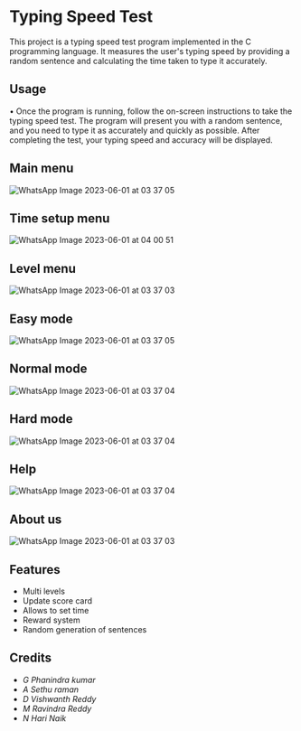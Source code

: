 # Typing Speed Test

This project is a typing speed test program implemented in the C programming language. It measures the user's typing speed by providing a random sentence and calculating the time taken to type it accurately.

## Usage

•	Once the program is running, follow the on-screen instructions to take the typing speed test. The program will present you with a random sentence, and you need to type it as accurately and quickly as possible. After completing the test, your typing speed and accuracy will be displayed.





## Main menu

![WhatsApp Image 2023-06-01 at 03 37 05](https://github.com/Sethuraman-18/typing-speed-test-pds/assets/135098633/53e89ee5-67af-4a02-8702-8e7e8af030eb)


## Time setup menu

![WhatsApp Image 2023-06-01 at 04 00 51](https://github.com/Sethuraman-18/typing-speed-test-pds/assets/135098633/1e46a8fa-bd34-4bb7-bc99-6940090228a0)


## Level menu

![WhatsApp Image 2023-06-01 at 03 37 03](https://github.com/Sethuraman-18/typing-speed-test-pds/assets/135098633/47cacec0-7c61-4c6e-9dd7-6e2b6b9faa9b)


## Easy mode

![WhatsApp Image 2023-06-01 at 03 37 05](https://github.com/Sethuraman-18/typing-speed-test-pds/assets/135098633/1b48953d-c5ef-4e86-b5f6-e62becafd956)


## Normal mode

![WhatsApp Image 2023-06-01 at 03 37 04](https://github.com/Sethuraman-18/typing-speed-test-pds/assets/135098633/b69b01fe-e03a-4865-b9a2-a122dcd3d4b5)


## Hard mode

![WhatsApp Image 2023-06-01 at 03 37 04](https://github.com/Sethuraman-18/typing-speed-test-pds/assets/135098633/186b9164-5747-48c7-a660-ab11b2f4f995)


## Help

![WhatsApp Image 2023-06-01 at 03 37 04](https://github.com/Sethuraman-18/typing-speed-test-pds/assets/135098633/0f3a388d-1c00-47f2-b154-68952d1a88c0)


## About us

![WhatsApp Image 2023-06-01 at 03 37 03](https://github.com/Sethuraman-18/typing-speed-test-pds/assets/135098633/10e59261-4a98-4cd2-bd6d-a363b419cf87)


## Features

-  Multi levels
-  Update score card
-  Allows to set time
-  Reward system 
-  Random generation of sentences



## Credits

- *G Phanindra kumar*
- *A Sethu raman*
- *D Vishwanth Reddy*
- *M Ravindra Reddy*
- *N Hari Naik*